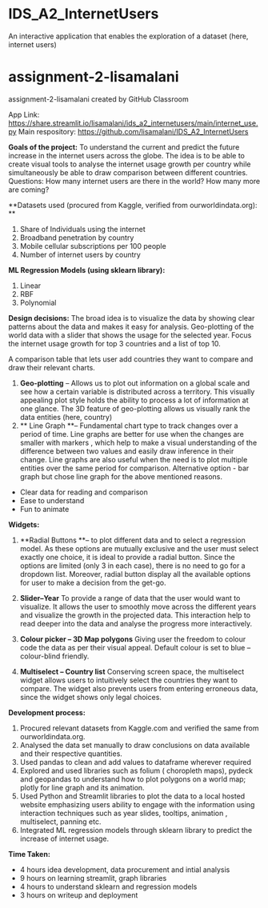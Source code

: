 # IDS_A2_InternetUsers
An interactive application that enables the exploration of a dataset (here, internet users)


# assignment-2-lisamalani
assignment-2-lisamalani created by GitHub Classroom

App Link: https://share.streamlit.io/lisamalani/ids_a2_internetusers/main/internet_use.py
Main respository: https://github.com/lisamalani/IDS_A2_InternetUsers

**Goals of the project:**
To understand the current and predict the future increase in the internet users across the globe. The idea is to be able to create visual tools to analyse the internet usage growth per country while simultaneously be able to draw comparison between different countries.
Questions: How many internet users are there in the world? How many more are coming?

**Datasets used (procured from Kaggle, verified from ourworldindata.org): **
1.	Share of Individuals using the internet
2.	Broadband penetration by country
3.	Mobile cellular subscriptions per 100 people
4.	Number of internet users by country

**ML Regression Models (using sklearn library):**
1.	Linear 
2.	RBF
3.	Polynomial

**Design decisions:**
The broad idea is to visualize the data by showing clear patterns about the data and makes it easy for analysis.
Geo-plotting of the world data with a slider that shows the usage for the selected year.
Focus the internet usage growth for top 3 countries and a list of top 10.

A comparison table that lets user add countries they want to compare and draw their relevant charts.
1.	**Geo-plotting** – Allows us to plot out information on a global scale and see how a certain variable is distributed across a territory. This visually appealing plot style holds the ability to process a lot of information at one glance.  The 3D feature of geo-plotting allows us visually rank the data entities (here, country)
2.	** Line Graph **– Fundamental chart type to track changes over a period of time. Line graphs are better for use when the changes are smaller with markers , which help to make a visual understanding of the difference between two values and easily draw inference in their change. Line graphs are also useful when the need is to plot multiple entities over the same period for comparison. Alternative option - bar graph but chose line graph for the above mentioned reasons.
- Clear data for reading and comparison
- Ease to understand
- Fun to animate

**Widgets:**
1.	**Radial Buttons **– to plot different data and to select a regression model. 
As these options are mutually exclusive and the user must select exactly one choice, it is ideal to provide a radial button. Since the options are limited (only 3 in each case), there is no need to go for a dropdown list. Moreover, radial button display all the available options for user to make a decision from the get-go.

2.	**Slider–Year**
To provide a range of data that the user would want to visualize. It allows the user to smoothly move across the different years and visualize the growth in the projected data. This interaction help to read deeper into the data and analyse the progress more interactively.

3.	**Colour picker – 3D Map polygons**
Giving user the freedom to colour code the data as per their visual appeal. Default colour is set to blue – colour-blind friendly.

4.	**Multiselect – Country list**
Conserving screen space, the multiselect widget allows users to intuitively select the countries they want to compare. The widget also prevents users from entering erroneous data, since the widget shows only legal choices.

**Development process:**
1.	Procured relevant datasets from Kaggle.com and verified the same from ourworldindata.org.
2.	Analysed the data set manually to draw conclusions on data available and their respective quantities.
3.	Used pandas to clean and add values to dataframe wherever required
4.	Explored and used libraries such as folium ( choropleth maps), pydeck and geopandas to understand how to plot polygons on a world map; plotly for line graph and its animation.
5.	Used Python and Streamlit libraries to plot the data to a local hosted website emphasizing users ability to engage with the information using interaction techniques such as year slides, tooltips, animation , multiselect, panning etc. 
6.	Integrated ML regression models through sklearn library to predict the increase of internet usage.

**Time Taken:**
- 4 hours idea development, data procurement and intial analysis
- 9 hours on learning streamlit, graph libraries
- 4 hours to understand sklearn and regression models
- 3 hours on writeup and deployment
